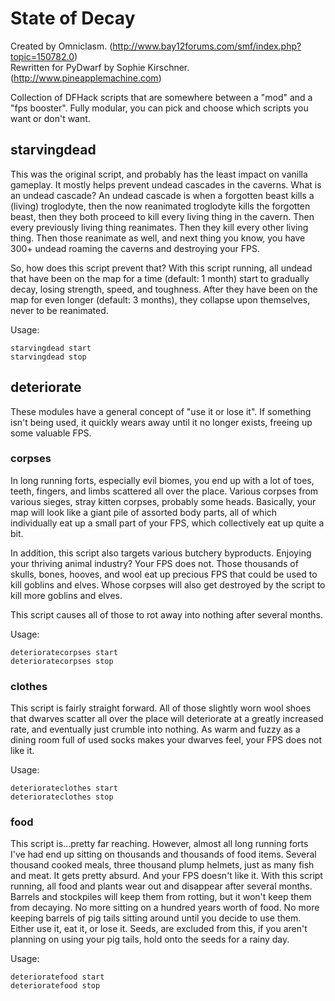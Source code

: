 # State of Decay

Created by Omniclasm. (http://www.bay12forums.com/smf/index.php?topic=150782.0)  
Rewritten for PyDwarf by Sophie Kirschner. (http://www.pineapplemachine.com)

Collection of DFHack scripts that are somewhere between a "mod" and a "fps booster". Fully modular, you can pick and choose which scripts you want or don't want.

## starvingdead

This was the original script, and probably has the least impact on vanilla gameplay. It mostly helps prevent undead cascades in the caverns. What is an undead cascade? An undead cascade is when a forgotten beast kills a (living) troglodyte, then the now reanimated troglodyte kills the forgotten beast, then they both proceed to kill every living thing in the cavern. Then every previously living thing reanimates. Then they kill every other living thing. Then those reanimate as well, and next thing you know, you have 300+ undead roaming the caverns and destroying your FPS.

So, how does this script prevent that? With this script running, all undead that have been on the map for a time (default: 1 month) start to gradually decay, losing strength, speed, and toughness. After they have been on the map for even longer (default: 3 months), they collapse upon themselves, never to be reanimated.

Usage:
``` shell
starvingdead start
starvingdead stop
```

## deteriorate

These modules have a general concept of "use it or lose it". If something isn't being used, it quickly wears away until it no longer exists, freeing up some valuable FPS.

### corpses 

In long running forts, especially evil biomes, you end up with a lot of toes, teeth, fingers, and limbs scattered all over the place. Various corpses from various sieges, stray kitten corpses, probably some heads. Basically, your map will look like a giant pile of assorted body parts, all of which individually eat up a small part of your FPS, which collectively eat up quite a bit.

In addition, this script also targets various butchery byproducts. Enjoying your thriving animal industry? Your FPS does not. Those thousands of skulls, bones, hooves, and wool eat up precious FPS that could be used to kill goblins and elves. Whose corpses will also get destroyed by the script to kill more goblins and elves.

This script causes all of those to rot away into nothing after several months.

Usage:
``` shell
deterioratecorpses start
deterioratecorpses stop
```

### clothes 

This script is fairly straight forward. All of those slightly worn wool shoes that dwarves scatter all over the place will deteriorate at a greatly increased rate, and eventually just crumble into nothing. As warm and fuzzy as a dining room full of used socks makes your dwarves feel, your FPS does not like it.

Usage:
``` shell
deteriorateclothes start
deteriorateclothes stop
```

### food 

This script is...pretty far reaching. However, almost all long running forts I've had end up sitting on thousands and thousands of food items. Several thousand cooked meals, three thousand plump helmets, just as many fish and meat. It gets pretty absurd. And your FPS doesn't like it. With this script running, all food and plants wear out and disappear after several months. Barrels and stockpiles will keep them from rotting, but it won't keep them from decaying. No more sitting on a hundred years worth of food. No more keeping barrels of pig tails sitting around until you decide to use them. Either use it, eat it, or lose it. Seeds, are excluded from this, if you aren't planning on using your pig tails, hold onto the seeds for a rainy day.

Usage:
``` shell
deterioratefood start
deterioratefood stop
```
